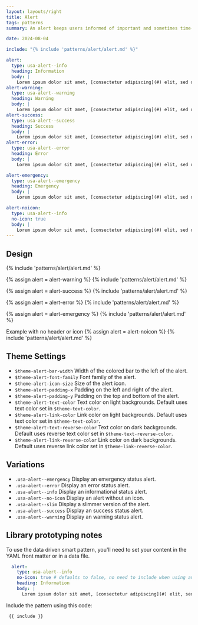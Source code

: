 ```yaml
---
layout: layouts/right
title: Alert
tags: patterns
summary: An alert keeps users informed of important and sometimes time-sensitive changes.

date: 2024-08-04

include: "{% include 'patterns/alert/alert.md' %}"

alert:
  type: usa-alert--info
  heading: Information
  body: |
    Lorem ipsum dolor sit amet, [consectetur adipiscing](#) elit, sed do eiusmod.
alert-warning:
  type: usa-alert--warning
  heading: Warning
  body: |
    Lorem ipsum dolor sit amet, [consectetur adipiscing](#) elit, sed do eiusmod.
alert-success:
  type: usa-alert--success
  heading: Success
  body: |
    Lorem ipsum dolor sit amet, [consectetur adipiscing](#) elit, sed do eiusmod.
alert-error:
  type: usa-alert--error
  heading: Error
  body: |
    Lorem ipsum dolor sit amet, [consectetur adipiscing](#) elit, sed do eiusmod.

alert-emergency:
  type: usa-alert--emergency
  heading: Emergency
  body: |
    Lorem ipsum dolor sit amet, [consectetur adipiscing](#) elit, sed do eiusmod.

alert-noicon:
  type: usa-alert--info
  no-icon: true
  body: |
    Lorem ipsum dolor sit amet, [consectetur adipiscing](#) elit, sed do eiusmod.
---
```


## Design
{% include 'patterns/alert/alert.md' %}

{% assign alert = alert-warning %}
{% include 'patterns/alert/alert.md' %}

{% assign alert = alert-success %}
{% include 'patterns/alert/alert.md' %}

{% assign alert = alert-error %}
{% include 'patterns/alert/alert.md' %}

{% assign alert = alert-emergency %}
{% include 'patterns/alert/alert.md' %}

Example with no header or icon
{% assign alert = alert-noicon %}
{% include 'patterns/alert/alert.md' %}

## Theme Settings
- `$theme-alert-bar-width` Width of the colored bar to the left of the alert.
- `$theme-alert-font-family` Font family of the alert.
- `$theme-alert-icon-size` Size of the alert icon.
- `$theme-alert-padding-x` Padding on the left and right of the alert.
- `$theme-alert-padding-y` Padding on the top and bottom of the alert.
- `$theme-alert-text-color` Text color on light backgrounds. Default uses text color set in `$theme-text-color`.
- `$theme-alert-link-color` Link color on light backgrounds. Default uses text color set in `$theme-text-color`.
- `$theme-alert-text-reverse-color` Text color on dark backgrounds. Default uses reverse text color set in `$theme-text-reverse-color`.
- `$theme-alert-link-reverse-color` Link color on dark backgrounds. Default uses reverse link color set in `$theme-link-reverse-color`.

## Variations
- `.usa-alert--emergency` Display an emergency status alert.
- `.usa-alert--error` Display an error status alert.
- `.usa-alert--info` Display an informational status alert.
- `.usa-alert--no-icon` Display an alert without an icon.
- `.usa-alert--slim` Display a slimmer version of the alert.
- `.usa-alert--success` Display an success status alert.
- `.usa-alert--warning` Display an warning status alert.

## Library prototyping notes
To use the data driven smart pattern, you'll need to set your content in the YAML front matter or in a data file. 

```yml
  alert:
    type: usa-alert--info
    no-icon: true # defaults to false, no need to include when using an icon
    heading: Information
    body: |
      Lorem ipsum dolor sit amet, [consectetur adipiscing](#) elit, sed do eiusmod.
```
Include the pattern using this code:

```markdown
 {{ include }}
```
